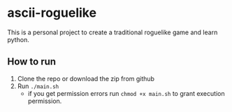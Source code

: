 # ascii-roguelike
This is a personal project to create a traditional roguelike game and learn python.

## How to run
1. Clone the repo or download the zip from github
2. Run `./main.sh`
    - if you get permission errors run `chmod +x main.sh` to grant execution permission.
    
